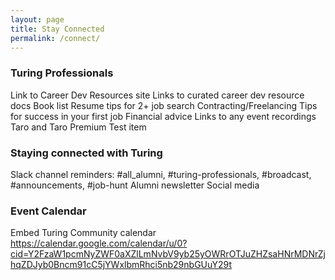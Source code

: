 ```yaml
---
layout: page
title: Stay Connected
permalink: /connect/
---
```


### Turing Professionals

Link to Career Dev Resources site
Links to curated career dev resource docs
Book list
Resume tips for 2+ job search
Contracting/Freelancing
Tips for success in your first job
Financial advice
Links to any event recordings
Taro and Taro Premium
Test item

### Staying connected with Turing
Slack channel reminders: #all_alumni, #turing-professionals, #broadcast, #announcements, #job-hunt
Alumni newsletter
Social media

### Event Calendar
Embed Turing Community calendar
https://calendar.google.com/calendar/u/0?cid=Y2FzaW1pcmNyZWF0aXZlLmNvbV9yb25yOWRrOTJuZHZsaHNrMDNrZjhqZDJyb0Bncm91cC5jYWxlbmRhci5nb29nbGUuY29t
